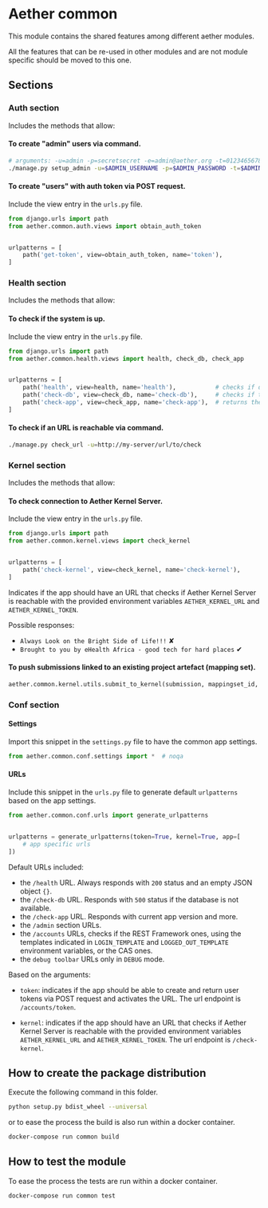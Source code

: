 # Aether common

This module contains the shared features among different aether modules.

All the features that can be re-used in other modules and are not module specific
should be moved to this one.

## Sections

### Auth section

Includes the methods that allow:

#### To create "admin" users via command.

```bash
# arguments: -u=admin -p=secretsecret -e=admin@aether.org -t=01234656789abcdefghij
./manage.py setup_admin -u=$ADMIN_USERNAME -p=$ADMIN_PASSWORD -t=$ADMIN_TOKEN
```

#### To create "users" with auth token via POST request.

Include the view entry in the `urls.py` file.

```python
from django.urls import path
from aether.common.auth.views import obtain_auth_token


urlpatterns = [
    path('get-token', view=obtain_auth_token, name='token'),
]
```

### Health section

Includes the methods that allow:

#### To check if the system is up.

Include the view entry in the `urls.py` file.

```python
from django.urls import path
from aether.common.health.views import health, check_db, check_app


urlpatterns = [
    path('health', view=health, name='health'),           # checks if django responds
    path('check-db', view=check_db, name='check-db'),     # checks if the db responds
    path('check-app', view=check_app, name='check-app'),  # returns the app version
]
```

#### To check if an URL is reachable via command.

```bash
./manage.py check_url -u=http://my-server/url/to/check
```

### Kernel section

Includes the methods that allow:

#### To check connection to Aether Kernel Server.

Include the view entry in the `urls.py` file.

```python
from django.urls import path
from aether.common.kernel.views import check_kernel


urlpatterns = [
    path('check-kernel', view=check_kernel, name='check-kernel'),
]
```

Indicates if the app should have an URL that checks if
Aether Kernel Server is reachable with the provided environment
variables `AETHER_KERNEL_URL` and `AETHER_KERNEL_TOKEN`.

Possible responses:

- `Always Look on the Bright Side of Life!!!` ✘
- `Brought to you by eHealth Africa - good tech for hard places` ✔

#### To push submissions linked to an existing project artefact (mapping set).

```python
aether.common.kernel.utils.submit_to_kernel(submission, mappingset_id, submission_id=None)
```

### Conf section

#### Settings

Import this snippet in the `settings.py` file to have the common app settings.

```python
from aether.common.conf.settings import *  # noqa
```

#### URLs

Include this snippet in the `urls.py` file to generate default `urlpatterns`
based on the app settings.

```python
from aether.common.conf.urls import generate_urlpatterns


urlpatterns = generate_urlpatterns(token=True, kernel=True, app=[
    # app specific urls
])
```

Default URLs included:

  - the `/health` URL. Always responds with `200` status and an empty JSON object `{}`.
  - the `/check-db` URL. Responds with `500` status if the database is not available.
  - the `/check-app` URL. Responds with current app version and more.
  - the `/admin` section URLs.
  - the `/accounts` URLs, checks if the REST Framework ones, using the templates
    indicated in `LOGIN_TEMPLATE` and `LOGGED_OUT_TEMPLATE` environment variables,
    or the CAS ones.
  - the `debug toolbar` URLs only in `DEBUG` mode.

Based on the arguments:

  - `token`: indicates if the app should be able to create and return
             user tokens via POST request and activates the URL.
             The url endpoint is `/accounts/token`.

  - `kernel`: indicates if the app should have an URL that checks if
              Aether Kernel Server is reachable with the provided environment
              variables `AETHER_KERNEL_URL` and `AETHER_KERNEL_TOKEN`.
              The url endpoint is `/check-kernel`.


## How to create the package distribution

Execute the following command in this folder.

```bash
python setup.py bdist_wheel --universal
```

or to ease the process the build is also run within a docker container.

```bash
docker-compose run common build
```


## How to test the module

To ease the process the tests are run within a docker container.

```bash
docker-compose run common test
```
